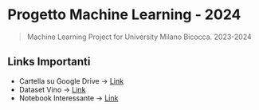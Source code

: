 # Progetto Machine Learning - 2024

> Machine Learning Project for University Milano Bicocca. 2023-2024

## Links Importanti

- Cartella su Google Drive -> [Link](https://drive.google.com/drive/folders/1n9fps5BMkl3JZvavW-G9S24-5QueV1nS?usp=drive_link)
- Dataset Vino -> [Link](https://www.kaggle.com/datasets/rajyellow46/wine-quality)
- Notebook Interessante -> [Link](https://www.kaggle.com/code/haimgoldfisher/wine-type-classifier)

